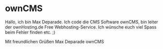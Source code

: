 ownCMS
======
Hallo, ich bin Max Deparade.
Ich code die CMS Software ownCMS, bin leiter der ownHosting.de Free Webhosting-Service. 
Ich wünsche euch viel Spass beim Fehler finden etc. ;) 

Mit freundlichen Grüßen Max Deparade
ownCMS
